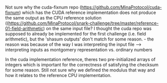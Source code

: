 Not sure why the cuda-fixnum repo (https://github.com/MinaProtocol/cuda-fixnum) which has the CUDA reference implementation does not produce the same output as the CPU reference solution ((https://github.com/MinaProtocol/snark-challenge/tree/master/reference-01-field-arithmetic)  on the same input file? I thought the cuda repo was supposed to already be implemented for the first challenge (i.e. field arithmetic), but the 'shasum outputs' don't match for some reason.
     - the reason was because of the way I was interpreting the input file --> interpreting inputs as montgomery representation vs. ordinary numbers

In the cuda implementation reference, theres two pre-initialized arrays of integers which is important for the correctness of satisfying the checksum for some reason. Still not sure why we defined the modulus that way and how it relates to the reference CPU implementation. 